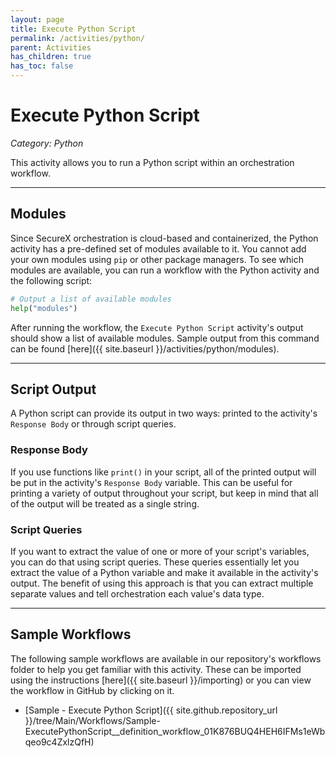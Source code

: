 ```yaml
---
layout: page
title: Execute Python Script
permalink: /activities/python/
parent: Activities
has_children: true
has_toc: false
---
```


# Execute Python Script
_Category: Python_

This activity allows you to run a Python script within an orchestration workflow.

---

## Modules
Since SecureX orchestration is cloud-based and containerized, the Python activity has a pre-defined set of modules available to it. You cannot add your own modules using `pip` or other package managers. To see which modules are available, you can run a workflow with the Python activity and the following script:
```python
# Output a list of available modules
help("modules")
```

After running the workflow, the `Execute Python Script` activity's output should show a list of available modules. Sample output from this command can be found [here]({{ site.baseurl }}/activities/python/modules).

---

## Script Output
A Python script can provide its output in two ways: printed to the activity's `Response Body` or through script queries.

### Response Body
If you use functions like `print()` in your script, all of the printed output will be put in the activity's `Response Body` variable. This can be useful for printing a variety of output throughout your script, but keep in mind that all of the output will be treated as a single string.

### Script Queries
If you want to extract the value of one or more of your script's variables, you can do that using script queries. These queries essentially let you extract the value of a Python variable and make it available in the activity's output. The benefit of using this approach is that you can extract multiple separate values and tell orchestration each value's data type.

---

## Sample Workflows
The following sample workflows are available in our repository's workflows folder to help you get familiar with this activity. These can be imported using the instructions [here]({{ site.baseurl }}/importing) or you can view the workflow in GitHub by clicking on it.

* [Sample - Execute Python Script]({{ site.github.repository_url }}/tree/Main/Workflows/Sample-ExecutePythonScript__definition_workflow_01K876BUQ4HEH6IFMs1eWbqeo9c4ZxlzQfH)